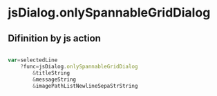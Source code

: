 # jsDialog.onlySpannableGridDialog

## Difinition by js action

```js.js

var=selectedLine
	?func=jsDialog.onlySpannableGridDialog
		&titleString
		&messageString
		&imagePathListNewlineSepaStrString
```


